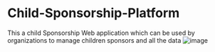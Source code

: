 # Child-Sponsorship-Platform
This a child Sponsorship Web application which can be used by organizations to manage children sponsors and all the data
![image](https://github.com/mycosoft/Child-Sponsorship-Platform/assets/34786713/10cb6a3d-02e4-433a-b66e-9ae34b4260ab)

